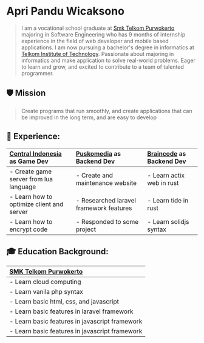 # Apri Pandu Wicaksono

>I am a vocational school graduate at [Smk Telkom Purwokerto](https://github.com/smktelkompwt) majoring in Software Engineering who has 9 months of internship experience in the field of web developer and mobile based applications. I am now pursuing a bachelor's degree in informatics at [Telkom Institute of Technology](https://ittelkom-pwt.ac.id). Passionate about majoring in informatics and make application to solve real-world problems. Eager to learn and grow, and excited to contribute to a team of talented programmer.

## 🛡 Mission

>Create programs that run smoothly, and create applications that can be improved in the long term, and are easy to develop

## 💼 Experience:

| <a href="https://github.com/Central-Indonesia">Central Indonesia</a> as Game Dev    | <a href="https://github.com/puskomedia">Puskomedia</a> as Backend Dev    | <a href="https://github.com/softegra-sinergi">Braincode</a> as Backend Dev   |
| :---                                                                                | :---                                                                     | :---                                                                         |
| - Create game server from lua language                                              | - Create and maintenance website                                         | - Learn actix web in rust                                                    |
| - Learn how to optimize client and server                                           | - Researched laravel framework features                                  | - Learn tide in rust                                                         |
| - Learn how to encrypt code                                                         | - Responded to some project                                              | - Learn solidjs syntax                                                       |

## 🎓 Education Background:

| <a href="https://smktelkom-pwt.sch.id">SMK Telkom Purwokerto</a>                    |
| :---                                                                                |
| - Learn cloud computing                                                             |
| - Learn vanila php syntax                                                           |
| - Learn basic html, css, and javascript                                             |
| - Learn basic features in laravel framework                                         |
| - Learn basic features in javascript framework                                      |
| - Learn basic features in javascript framework                                      |
